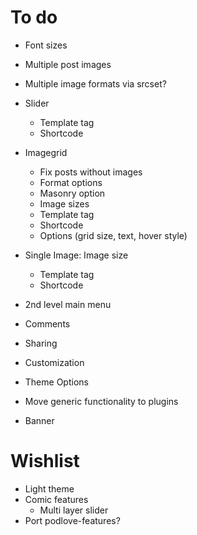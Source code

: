 # To do

- Font sizes
- Multiple post images
- Multiple image formats via srcset?
- Slider
  - Template tag
  - Shortcode
- Imagegrid
  - Fix posts without images
  - Format options
  - Masonry option
  - Image sizes
  - Template tag
  - Shortcode
  - Options (grid size, text, hover style)
- Single Image: Image size
  - Template tag
  - Shortcode

- 2nd level main menu
- Comments
- Sharing

- Customization
- Theme Options
- Move generic functionality to plugins

- Banner


# Wishlist

- Light theme
- Comic features
  - Multi layer slider
- Port podlove-features?
